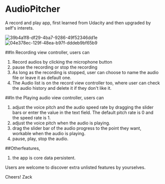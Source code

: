 # AudioPitcher
A record and play app, first learned from Udacity and then upgraded by self's interets.

![39b4a1f8-df29-4ba7-9286-49f52346dd1e](https://cloud.githubusercontent.com/assets/16344019/17908275/c8a75366-694d-11e6-94b6-703f27cb4936.png)
![04e378ec-129f-48ea-b97f-dddeb9bf65b9](https://cloud.githubusercontent.com/assets/16344019/17908276/ca0c01b6-694d-11e6-8807-742b9d3737df.png)


##In Recording view controller, users can
 1. Record audios by clicking the microphone button
 2. pause the recording or stop the recording
 3. As long as the recording is stopped, user can choose to name the audio file or leave it as default one.
 4. The Audio list is on the record view controller too, where user can check the audio history and delete it if they don't like it.
 

##In the Playing audio view controller, users can
 1. adjust the voice pitch and the audio speed rate by dragging the slider bars or enter the value in the text field. The default pitch rate is 0 and the speed rate is 1.
 2. adjust the voice pitch when the audio is playing.
 3. drag the slider bar of the audio progress to the point they want, workable when the audio is playing.
 4. pause, play, stop the audio.


##Otherfeatures,
 1. the app is core data persistent.

Users are welcome to discover extra unlisted features by yourselves.


Cheers!
Zack
